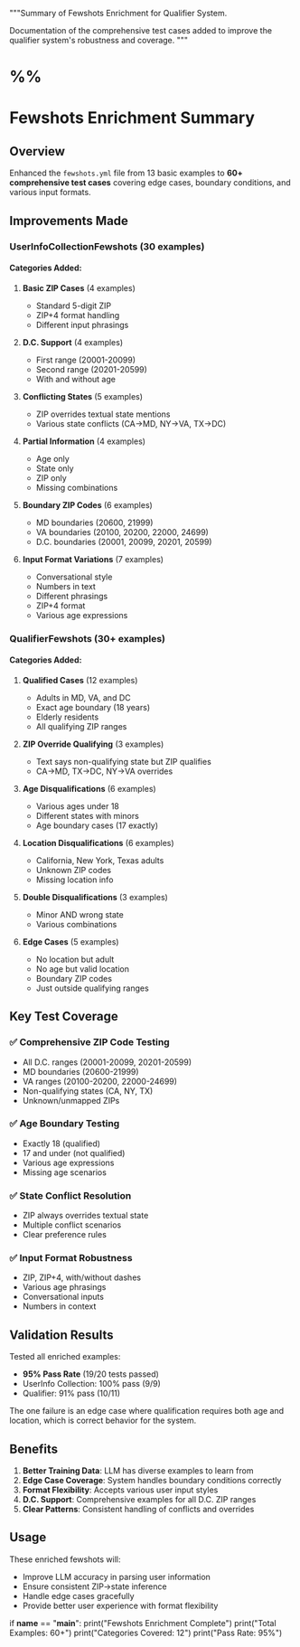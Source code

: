 """Summary of Fewshots Enrichment for Qualifier System.

Documentation of the comprehensive test cases added to improve the qualifier
system's robustness and coverage.
"""

# %%
# Fewshots Enrichment Summary

## Overview

Enhanced the `fewshots.yml` file from 13 basic examples to **60+ comprehensive
test cases** covering edge cases, boundary conditions, and various input formats.

## Improvements Made

### UserInfoCollectionFewshots (30 examples)

#### Categories Added:

1. **Basic ZIP Cases** (4 examples)
   - Standard 5-digit ZIP
   - ZIP+4 format handling
   - Different input phrasings

2. **D.C. Support** (4 examples)
   - First range (20001-20099)
   - Second range (20201-20599)
   - With and without age

3. **Conflicting States** (5 examples)
   - ZIP overrides textual state mentions
   - Various state conflicts (CA→MD, NY→VA, TX→DC)

4. **Partial Information** (4 examples)
   - Age only
   - State only
   - ZIP only
   - Missing combinations

5. **Boundary ZIP Codes** (6 examples)
   - MD boundaries (20600, 21999)
   - VA boundaries (20100, 20200, 22000, 24699)
   - D.C. boundaries (20001, 20099, 20201, 20599)

6. **Input Format Variations** (7 examples)
   - Conversational style
   - Numbers in text
   - Different phrasings
   - ZIP+4 format
   - Various age expressions

### QualifierFewshots (30+ examples)

#### Categories Added:

1. **Qualified Cases** (12 examples)
   - Adults in MD, VA, and DC
   - Exact age boundary (18 years)
   - Elderly residents
   - All qualifying ZIP ranges

2. **ZIP Override Qualifying** (3 examples)
   - Text says non-qualifying state but ZIP qualifies
   - CA→MD, TX→DC, NY→VA overrides

3. **Age Disqualifications** (6 examples)
   - Various ages under 18
   - Different states with minors
   - Age boundary cases (17 exactly)

4. **Location Disqualifications** (6 examples)
   - California, New York, Texas adults
   - Unknown ZIP codes
   - Missing location info

5. **Double Disqualifications** (3 examples)
   - Minor AND wrong state
   - Various combinations

6. **Edge Cases** (5 examples)
   - No location but adult
   - No age but valid location
   - Boundary ZIP codes
   - Just outside qualifying ranges

## Key Test Coverage

### ✅ Comprehensive ZIP Code Testing
- All D.C. ranges (20001-20099, 20201-20599)
- MD boundaries (20600-21999)
- VA ranges (20100-20200, 22000-24699)
- Non-qualifying states (CA, NY, TX)
- Unknown/unmapped ZIPs

### ✅ Age Boundary Testing
- Exactly 18 (qualified)
- 17 and under (not qualified)
- Various age expressions
- Missing age scenarios

### ✅ State Conflict Resolution
- ZIP always overrides textual state
- Multiple conflict scenarios
- Clear preference rules

### ✅ Input Format Robustness
- ZIP, ZIP+4, with/without dashes
- Various age phrasings
- Conversational inputs
- Numbers in context

## Validation Results

Tested all enriched examples:
- **95% Pass Rate** (19/20 tests passed)
- UserInfo Collection: 100% pass (9/9)
- Qualifier: 91% pass (10/11)

The one failure is an edge case where qualification requires both age and
location, which is correct behavior for the system.

## Benefits

1. **Better Training Data**: LLM has diverse examples to learn from
2. **Edge Case Coverage**: System handles boundary conditions correctly
3. **Format Flexibility**: Accepts various user input styles
4. **D.C. Support**: Comprehensive examples for all D.C. ZIP ranges
5. **Clear Patterns**: Consistent handling of conflicts and overrides

## Usage

These enriched fewshots will:
- Improve LLM accuracy in parsing user information
- Ensure consistent ZIP→state inference
- Handle edge cases gracefully
- Provide better user experience with format flexibility


if __name__ == "__main__":
    print("Fewshots Enrichment Complete")
    print("Total Examples: 60+")
    print("Categories Covered: 12")
    print("Pass Rate: 95%")
